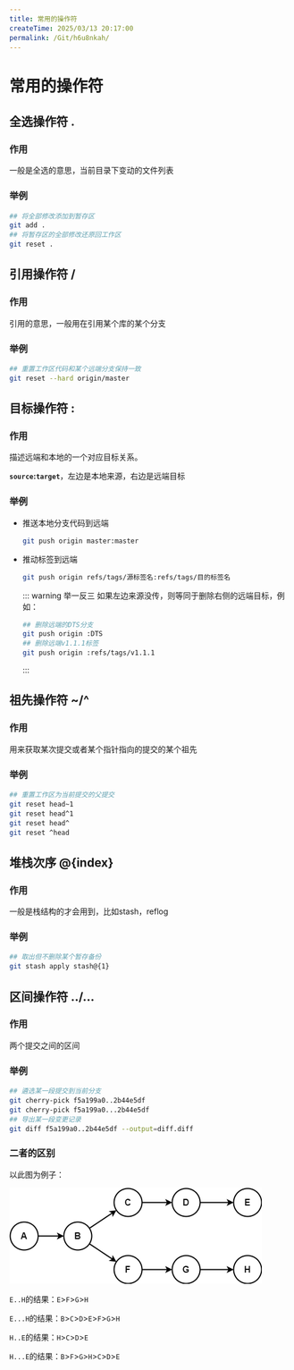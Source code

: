 ```yaml
---
title: 常用的操作符
createTime: 2025/03/13 20:17:00
permalink: /Git/h6u8nkah/
---
```

# 常用的操作符

## 全选操作符 **.**

### 作用

一般是全选的意思，当前目录下变动的文件列表

### 举例

```bash
## 将全部修改添加到暂存区
git add .
## 将暂存区的全部修改还原回工作区
git reset .
```

## 引用操作符 **/**

### 作用

引用的意思，一般用在引用某个库的某个分支

### 举例

```bash
## 重置工作区代码和某个远端分支保持一致
git reset --hard origin/master
```

## 目标操作符 **:**

### 作用

描述远端和本地的一个对应目标关系。

**`source`:`target`**，左边是本地来源，右边是远端目标

### 举例

- 推送本地分支代码到远端
  
  ```bash
  git push origin master:master
  ```

- 推动标签到远端
  
  ```bash
  git push origin refs/tags/源标签名:refs/tags/目的标签名
  ```
  
  ::: warning 举一反三
  如果左边来源没传，则等同于删除右侧的远端目标，例如：
  
  ```bash
  ## 删除远端的DTS分支
  git push origin :DTS
  ## 删除远端v1.1.1标签
  git push origin :refs/tags/v1.1.1
  ```
  
  :::

## 祖先操作符 **~**/**^**

### 作用

用来获取某次提交或者某个指针指向的提交的某个祖先

### 举例

```bash
## 重置工作区为当前提交的父提交
git reset head~1
git reset head^1
git reset head^
git reset ^head
```

## 堆栈次序 **@{index}**

### 作用

一般是栈结构的才会用到，比如stash，reflog

### 举例

```bash
## 取出但不删除某个暂存备份
git stash apply stash@{1}
```

## 区间操作符 **..**/**...**

### 作用

两个提交之间的区间

### 举例

```bash
## 遴选某一段提交到当前分支
git cherry-pick f5a199a0..2b44e5df
git cherry-pick f5a199a0...2b44e5df
## 导出某一段变更记录
git diff f5a199a0..2b44e5df --output=diff.diff
```

### 二者的区别

以此图为例子：

![二者差别](../assets/diff.png)

`E..H`的结果：`E`>`F`>`G`>`H`

`E...H`的结果：`B`>`C`>`D`>`E`>`F`>`G`>`H`

`H..E`的结果：`H`>`C`>`D`>`E`

`H...E`的结果：`B`>`F`>`G`>`H`>`C`>`D`>`E`
